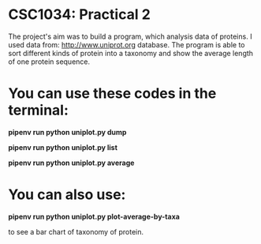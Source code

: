 CSC1034: Practical 2
====================

The project's aim was to build a program, which analysis data of proteins.
I used data from: http://www.uniprot.org database.
The program is able to sort different kinds of protein into a taxonomy and show the average length of one protein sequence.

You can use these codes in the terminal:
=
**pipenv run python uniplot.py dump**

**pipenv run python uniplot.py list**

**pipenv run python uniplot.py average**

You can also use:
=
**pipenv run python uniplot.py plot-average-by-taxa**

to see a bar chart of taxonomy of protein.
